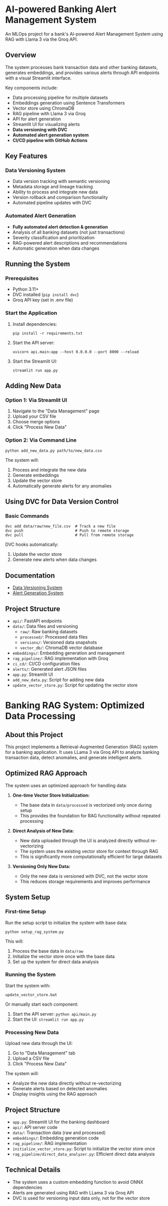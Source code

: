 # AI-powered Banking Alert Management System

An MLOps project for a bank's AI-powered Alert Management System using RAG with Llama 3 via the Groq API.

## Overview

The system processes bank transaction data and other banking datasets, generates embeddings, and provides various alerts through API endpoints with a visual Streamlit interface.

Key components include:
- Data processing pipeline for multiple datasets
- Embeddings generation using Sentence Transformers
- Vector store using ChromaDB
- RAG pipeline with Llama 3 via Groq
- API for alert generation
- Streamlit UI for visualizing alerts
- **Data versioning with DVC**
- **Automated alert generation system**
- **CI/CD pipeline with GitHub Actions**

## Key Features

### Data Versioning System
- Data version tracking with semantic versioning
- Metadata storage and lineage tracking
- Ability to process and integrate new data
- Version rollback and comparison functionality
- Automated pipeline updates with DVC

### Automated Alert Generation
- **Fully automated alert detection & generation**
- Analysis of all banking datasets (not just transactions)
- Severity classification and prioritization
- RAG-powered alert descriptions and recommendations
- Automatic generation when data changes

## Running the System

### Prerequisites
- Python 3.11+
- DVC installed (`pip install dvc`)
- Groq API key (set in .env file)

### Start the Application
1. Install dependencies:
   ```
   pip install -r requirements.txt
   ```

2. Start the API server:
   ```
   uvicorn api.main:app --host 0.0.0.0 --port 8000 --reload
   ```

3. Start the Streamlit UI:
   ```
   streamlit run app.py
   ```

## Adding New Data

### Option 1: Via Streamlit UI
1. Navigate to the "Data Management" page
2. Upload your CSV file
3. Choose merge options
4. Click "Process New Data"

### Option 2: Via Command Line
```
python add_new_data.py path/to/new_data.csv
```

The system will:
1. Process and integrate the new data
2. Generate embeddings
3. Update the vector store
4. Automatically generate alerts for any anomalies

## Using DVC for Data Version Control

### Basic Commands
```
dvc add data/raw/new_file.csv  # Track a new file
dvc push                       # Push to remote storage
dvc pull                       # Pull from remote storage
```

DVC hooks automatically:
1. Update the vector store
2. Generate new alerts when data changes

## Documentation

- [Data Versioning System](DATA_VERSIONING.md)
- [Alert Generation System](ALERT_SYSTEM.md)

## Project Structure

- `api/`: FastAPI endpoints
- `data/`: Data files and versioning
  - `raw/`: Raw banking datasets
  - `processed/`: Processed data files
  - `versions/`: Versioned data snapshots
  - `vector_db/`: ChromaDB vector database
- `embeddings/`: Embedding generation and management
- `rag_pipeline/`: RAG implementation with Groq
- `ci_cd/`: CI/CD configuration files
- `alerts/`: Generated alert JSON files
- `app.py`: Streamlit UI
- `add_new_data.py`: Script for adding new data
- `update_vector_store.py`: Script for updating the vector store

# Banking RAG System: Optimized Data Processing

## About this Project
This project implements a Retrieval-Augmented Generation (RAG) system for a banking application.
It uses LLama 3 via Groq API to analyze banking transaction data, detect anomalies, and generate intelligent alerts.

## Optimized RAG Approach
The system uses an optimized approach for handling data:

1. **One-time Vector Store Initialization:** 
   - The base data in `data/processed` is vectorized only once during setup
   - This provides the foundation for RAG functionality without repeated processing
   
2. **Direct Analysis of New Data:**
   - New data uploaded through the UI is analyzed directly without re-vectorizing
   - The system uses the existing vector store for context through RAG
   - This is significantly more computationally efficient for large datasets

3. **Versioning Only New Data:**
   - Only the new data is versioned with DVC, not the vector store
   - This reduces storage requirements and improves performance

## System Setup

### First-time Setup
Run the setup script to initialize the system with base data:
```
python setup_rag_system.py
```

This will:
1. Process the base data in `data/raw`
2. Initialize the vector store once with the base data
3. Set up the system for direct data analysis

### Running the System
Start the system with:
```
update_vector_store.bat
```

Or manually start each component:
1. Start the API server: `python api/main.py`
2. Start the UI: `streamlit run app.py`

### Processing New Data
Upload new data through the UI:
1. Go to "Data Management" tab
2. Upload a CSV file
3. Click "Process New Data"

The system will:
- Analyze the new data directly without re-vectorizing
- Generate alerts based on detected anomalies
- Display insights using the RAG approach

## Project Structure
- `app.py`: Streamlit UI for the banking dashboard
- `api/`: API server code
- `data/`: Transaction data (raw and processed)
- `embeddings/`: Embedding generation code
- `rag_pipeline/`: RAG implementation
- `initialize_vector_store.py`: Script to initialize the vector store once
- `rag_pipeline/direct_data_analyzer.py`: Efficient direct data analysis

## Technical Details
- The system uses a custom embedding function to avoid ONNX dependencies
- Alerts are generated using RAG with LLama 3 via Groq API
- DVC is used for versioning input data only, not for the vector store